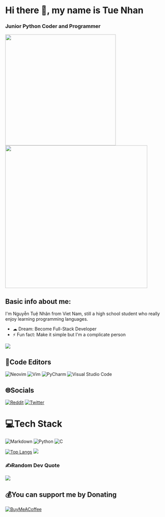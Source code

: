 # Hi there 👋, my name is Tue Nhan
### Junior Python Coder and Programmer
<img src="https://github.com/iamverysimp1e/iamverysimp1e/blob/main/-%20Find%20%26%20Share%20on%20GIPHY.gif" width="350" />  <img src="https://github.com/iamverysimp1e/iamverysimp1e/blob/main/giph2y.gif" width='450' allign='right' /> 

## Basic info about me:

I'm Nguyễn Tuệ Nhân from Viet Nam, still a high school student who really enjoy learning programming languages.

- ☁  Dream: Become Full-Stack Developer
- ⚡ Fun fact: Make it simple but I'm a complicate person

![](https://komarev.com/ghpvc/?username=iamverysimp1e&label=Visitors+Count&color=brightgreen)

## 📝Code Editors
![Neovim](https://img.shields.io/badge/NeoVim-%2357A143.svg?&style=for-the-badge&logo=neovim&logoColor=white)
![Vim](https://img.shields.io/badge/VIM-%2311AB00.svg?style=for-the-badge&logo=vim&logoColor=white)
![PyCharm](https://img.shields.io/badge/pycharm-143?style=for-the-badge&logo=pycharm&logoColor=black&color=black&labelColor=green)
![Visual Studio Code](https://img.shields.io/badge/Visual%20Studio%20Code-0078d7.svg?style=for-the-badge&logo=visual-studio-code&logoColor=white)
## 🌐Socials
[![Reddit](https://img.shields.io/badge/Reddit-%23FF4500.svg?logo=Reddit&logoColor=white)](https://reddit.com/user/Mr_S1mpleman) [![Twitter](https://img.shields.io/badge/Twitter-%231DA1F2.svg?logo=Twitter&logoColor=white)](https://twitter.com/S1mpleIam) 

# 💻Tech Stack
![Markdown](https://img.shields.io/badge/markdown-%23000000.svg?style=for-the-badge&logo=markdown&logoColor=white) 
![Python](https://img.shields.io/badge/python-3670A0?style=for-the-badge&logo=python&logoColor=ffdd54)
![C](https://img.shields.io/badge/c-%2300599C.svg?style=for-the-badge&logo=c&logoColor=white)

[![Top Langs](https://github-readme-stats.vercel.app/api/top-langs/?username=iamverysimp1e&layout=compact&theme=solarized-dark&hide_border=false)](https://github.com/anuraghazra/github-readme-stats)  ![](https://github-readme-stats.vercel.app/api?username=iamverysimp1e&theme=solarized-dark&hide_border=false&include_all_commits=false&count_private=false)<br/>

### ✍️Random Dev Quote
![](https://quotes-github-readme.vercel.app/api?type=horizontal&theme=tokyonight)

## 💰You can support me by Donating
  [![BuyMeACoffee](https://img.shields.io/badge/Buy%20Me%20a%20Coffee-ffdd00?style=for-the-badge&logo=buy-me-a-coffee&logoColor=black)](https://buymeacoffee.com/tue.nhan) 

